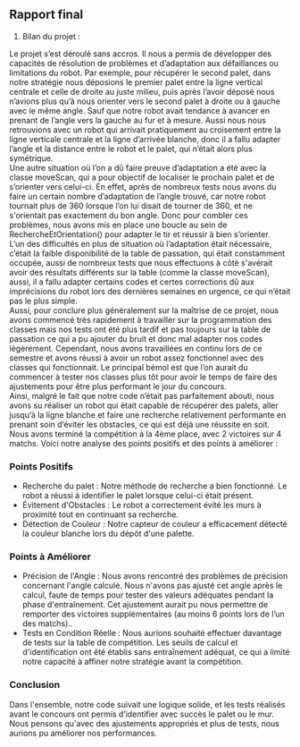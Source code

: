 ## Rapport final 

1. Bilan du projet : 

Le projet s’est déroulé sans accros. Il nous a permis de développer des capacités de résolution de problèmes et d’adaptation aux défaillances ou limitations du robot. Par exemple, pour récupérer le second palet, dans notre stratégie nous déposions le premier palet entre la ligne vertical centrale et celle de droite au juste milieu, puis après l’avoir déposé nous n’avions plus qu’à nous orienter vers le second palet à droite ou à gauche avec le même angle. Sauf que notre robot avait tendance à avancer en prenant de l’angle vers la gauche au fur et à mesure. Aussi nous nous retrouvions avec un robot qui arrivait pratiquement au croisement entre la ligne verticale centrale et la ligne d’arrivée blanche, donc il a fallu adapter l’angle et la distance entre le robot et le palet, qui n’était alors plus symétrique.  
Une autre situation où l’on a dû faire preuve d’adaptation a été avec la classe moveScan, qui a pour objectif de localiser le prochain palet et de s’orienter vers celui-ci. En effet, après de nombreux tests nous avons du faire un certain nombre d’adaptation de l’angle trouvé, car notre robot tournait plus de 360 lorsque l’on lui disait de tourner de 360, et ne s'orientait pas exactement du bon angle. Donc pour combler ces problèmes, nous avons mis en place une boucle au sein de RechercheEtOrientation() pour adapter le tir et réussir à bien s’orienter.  
L’un des difficultés en plus de situation où l’adaptation était nécessaire, c’était la faible disponibilité de la table de passation, qui était constamment occupée, aussi de nombreux tests que nous effectuons à côté s'avérait avoir des résultats différents sur la table (comme la classe moveScan), aussi, il a fallu adapter certains codes et certes corrections dû aux imprécisions du robot lors des dernières semaines en urgence, ce qui n’était pas le plus simple.  
Aussi, pour conclure plus généralement sur la maîtrise de ce projet, nous avons commencé très rapidement à travailler sur la programmation des classes mais nos tests ont été plus tardif et pas toujours sur la table de passation ce qui a pu ajouter du bruit et donc mal adapter nos codes légèrement. Cependant, nous avons travaillées en continu lors de ce semestre et avons réussi à avoir un robot assez fonctionnel avec des classes qui fonctionnait. Le principal bémol est que l’on aurait du commencer à tester nos classes plus tôt pour avoir le temps de faire des ajustements pour être plus performant le jour du concours.  
Ainsi, malgré le fait que notre code n’était pas parfaitement abouti, nous avons su réaliser un robot qui était capable de récupérer des palets, aller jusqu’à la ligne blanche et faire une recherche relativement performante en prenant soin d’éviter les obstacles, ce qui est déjà une réussite en soit.  
Nous avons terminé la compétition à la 4ème place, avec 2 victoires sur 4 matchs. Voici notre analyse des points positifs et des points à améliorer :

### Points Positifs

* Recherche du palet : Notre méthode de recherche a bien fonctionné. Le robot a réussi à identifier le palet lorsque celui-ci était présent.  
* Évitement d'Obstacles : Le robot a correctement évité les murs à proximité tout en continuant sa recherche.  
* Détection de Couleur : Notre capteur de couleur a efficacement détecté la couleur blanche lors du dépôt d'une palette.

### Points à Améliorer

* Précision de l'Angle : Nous avons rencontré des problèmes de précision concernant l'angle calculé. Nous n'avons pas ajusté cet angle après le calcul, faute de temps pour tester des valeurs adéquates pendant la phase d'entraînement. Cet ajustement aurait pu nous permettre de remporter des victoires supplémentaires (au moins 6 points lors de l’un des matchs)..  
* Tests en Condition Réelle : Nous aurions souhaité effectuer davantage de tests sur la table de compétition. Les seuils de calcul et d'identification ont été établis sans entraînement adéquat, ce qui a limité notre capacité à affiner notre stratégie avant la compétition.

### Conclusion

Dans l'ensemble, notre code suivait une logique solide, et les tests réalisés avant le concours ont permis d’identifier avec succès le palet ou le mur. Nous pensons qu'avec des ajustements appropriés et plus de tests, nous aurions pu améliorer nos performances.

